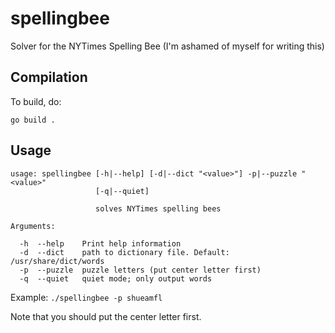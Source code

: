 # spellingbee
Solver for the NYTimes Spelling Bee (I'm ashamed of myself for writing this)


## Compilation

To build, do:

`go build .`


## Usage

```
usage: spellingbee [-h|--help] [-d|--dict "<value>"] -p|--puzzle "<value>"
                   [-q|--quiet]

                   solves NYTimes spelling bees

Arguments:

  -h  --help    Print help information
  -d  --dict    path to dictionary file. Default: /usr/share/dict/words
  -p  --puzzle  puzzle letters (put center letter first)
  -q  --quiet   quiet mode; only output words
  ```
  
  Example:
  `./spellingbee -p shueamfl`
  
  Note that you should put the center letter first.
